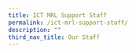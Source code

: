 ```yaml
---
title: ICT MRL Support Staff
permalink: /ict-mrl-support-staff/
description: ""
third_nav_title: Our Staff
---
```

